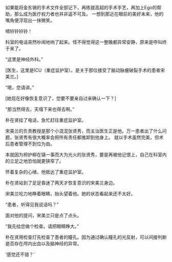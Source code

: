 如果能将金东锡的手术文件全部记下，再练就高超的手术手艺，再加上Ego的帮助，那么成为医疗权力者也并非遥不可及。
一想到那近在眼前的美好未来，他的嘴角便浮现出一抹微笑。

嘀铃铃铃铃！

科室的电话突然吵闹地响了起来。怪不得觉得这一整晚都异常安静，原来是呼叫终于来了。

“这里是神经外科。”

[医生，这里是ICU（重症监护室）。是关于那位接受了脑动脉瘤破裂手术的患者宋美兰。]

“嗯，您请讲。”

[她现在好像恢复意识了，您要不要亲自过来确认一下？]

“那当然得去，天塌下来也得去啊。”

朴在贤挂了电话，急忙赶往重症监护室。

宋美兰的负责教授是那个小混混张贤秀，而主治医生正是他。万一患者出了什么问题，张贤秀有很大概率会把所有责任都推卸到他身上。
就以手术虽然完美，但术后患者管理不到位为由。

本就因为袒护柳在镇一事而大为光火的张贤秀，要是再被他记恨上，自己在科室内的立足之地恐怕就更狭窄了。

怀着复杂的心绪，他抵达了重症监护室。

朴在贤站到了足足昏迷了两天才恢复意识的宋美兰身边。

宋美兰吃力地睁着眼睛，抬头望着他。她的状态看起来还不太好。

“患者，听得见我说话吗？”

面对他的提问，宋美兰只是点了点头。

“我先给您做个检查。请把眼睛睁大。”

朴在贤用检查灯先检查了患者的瞳孔。因为通过确认瞳孔的光反射，可以间接判断是否存在颅内出血以及脑神经的异常。

‘感觉还不错？’